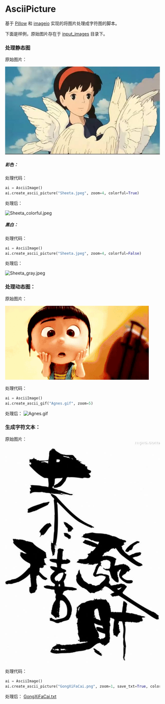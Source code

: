 # AsciiPicture
基于 [Pillow](https://github.com/python-pillow/Pillow) 和 [imageio](https://github.com/imageio/imageio) 实现的将图片处理成字符图的脚本。

下面是样例，原始图片存在于 [input_images](https://github.com/Yi-Xiao-Cuo-Huai-Fen-Zi/AsciiPicture/tree/master/input_images) 目录下。
### 处理静态图
原始图片：

![Sheeta.jpeg](https://github.com/Yi-Xiao-Cuo-Huai-Fen-Zi/AsciiPicture/blob/master/input_images/Sheeta.jpeg)
##### 彩色：

处理代码：
```python
ai = AsciiImage()
ai.create_ascii_picture("Sheeta.jpeg", zoom=4, colorful=True)
``` 
处理后：

![Sheeta_colorful.jpeg](https://github.com/Yi-Xiao-Cuo-Huai-Fen-Zi/AsciiPicture/blob/master/output_images/Sheeta_colorful.jpeg)
##### 黑白：
处理代码：
```python
ai = AsciiImage()
ai.create_ascii_picture("Sheeta.jpeg", zoom=4, colorful=False)
```
处理后：

![Sheeta_gray.jpeg](https://github.com/Yi-Xiao-Cuo-Huai-Fen-Zi/AsciiPicture/blob/master/output_images/Sheeta_gray.jpeg)
### 处理动态图：
原始图片：

![Agnes.gif](https://github.com/Yi-Xiao-Cuo-Huai-Fen-Zi/AsciiPicture/blob/master/input_images/Agnes.gif)

处理代码：
```python
ai = AsciiImage()
ai.create_ascii_gif("Agnes.gif", zoom=5)
```

处理后：
![Agnes.gif](https://github.com/Yi-Xiao-Cuo-Huai-Fen-Zi/AsciiPicture/blob/master/output_images/Agnes.gif)

### 生成字符文本：
原始图片：
![GongXiFaCai.png](https://github.com/Yi-Xiao-Cuo-Huai-Fen-Zi/AsciiPicture/blob/master/input_images/GongXiFaCai.png)

处理代码：
```python
ai = AsciiImage()
ai.create_ascii_picture("GongXiFaCai.png", zoom=1, save_txt=True, colorful=False)
```
处理后：
[GongXiFaCai.txt](https://github.com/Yi-Xiao-Cuo-Huai-Fen-Zi/AsciiPicture/blob/master/output_images/GongXiFaCai.txt)
